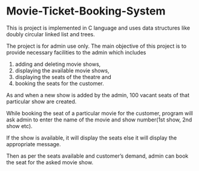 # Movie-Ticket-Booking-System

This is project is implemented in C language and uses data structures like doubly circular linked list and trees.

The project is for admin use only.
The main objective of this project is to provide necessary facilities to the admin which includes 
1. adding and deleting movie shows,
2. displaying the available movie shows,
3. displaying the seats of the theatre and
4. booking the seats for the customer.
   
As and when a new show is added by the admin, 100 vacant seats of that particular show are created.

While booking the seat of a particular movie for the customer, program will ask admin to enter the name of the movie and show number(1st show, 2nd show etc).

If the show is available, it will display the seats else it will display the appropriate message. 

Then as per the seats available and customer’s demand, admin can book the seat for the asked movie show.



